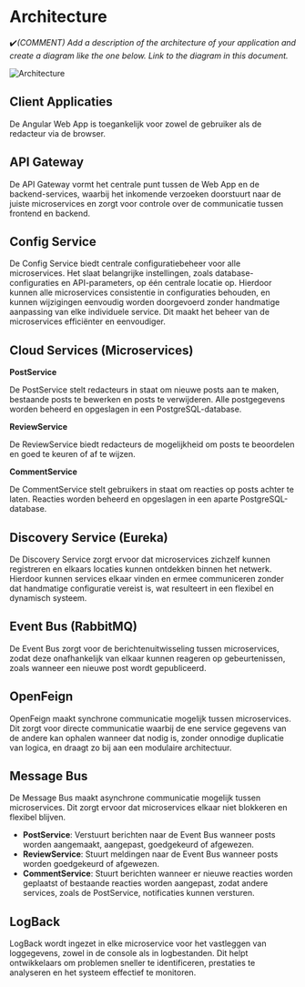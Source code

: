 # Architecture

:heavy_check_mark:_(COMMENT) Add a description of the architecture of your application and create a diagram like the one below. Link to the diagram in this document._

![Architecture](https://github.com/user-attachments/assets/276ef74b-e079-4776-b9d4-1c59924242f9)

## Client Applicaties

De Angular Web App is toegankelijk voor zowel de gebruiker als de redacteur via de browser.

## API Gateway

De API Gateway vormt het centrale punt tussen de Web App en de backend-services, waarbij het inkomende verzoeken doorstuurt naar de juiste microservices en zorgt voor controle over de communicatie tussen frontend en backend.

## Config Service

De Config Service biedt centrale configuratiebeheer voor alle microservices. Het slaat belangrijke instellingen, zoals database-configuraties en API-parameters, op één centrale locatie op. Hierdoor kunnen alle microservices consistentie in configuraties behouden, en kunnen wijzigingen eenvoudig worden doorgevoerd zonder handmatige aanpassing van elke individuele service. Dit maakt het beheer van de microservices efficiënter en eenvoudiger.

## Cloud Services (Microservices)

**PostService**

De PostService stelt redacteurs in staat om nieuwe posts aan te maken, bestaande posts te bewerken en posts te verwijderen. Alle postgegevens worden beheerd en opgeslagen in een PostgreSQL-database.

**ReviewService**

De ReviewService biedt redacteurs de mogelijkheid om posts te beoordelen en goed te keuren of af te wijzen.

**CommentService**

De CommentService stelt gebruikers in staat om reacties op posts achter te laten. Reacties worden beheerd en opgeslagen in een aparte PostgreSQL-database.

## Discovery Service (Eureka)

De Discovery Service zorgt ervoor dat microservices zichzelf kunnen registreren en elkaars locaties kunnen ontdekken binnen het netwerk. Hierdoor kunnen services elkaar vinden en ermee communiceren zonder dat handmatige configuratie vereist is, wat resulteert in een flexibel en dynamisch systeem.

## Event Bus (RabbitMQ)

De Event Bus zorgt voor de berichtenuitwisseling tussen microservices, zodat deze onafhankelijk van elkaar kunnen reageren op gebeurtenissen, zoals wanneer een nieuwe post wordt gepubliceerd.

## OpenFeign

OpenFeign maakt synchrone communicatie mogelijk tussen microservices. Dit zorgt voor directe communicatie waarbij de ene service gegevens van de andere kan ophalen wanneer dat nodig is, zonder onnodige duplicatie van logica, en draagt zo bij aan een modulaire architectuur.

## Message Bus

De Message Bus maakt asynchrone communicatie mogelijk tussen microservices. Dit zorgt ervoor dat microservices elkaar niet blokkeren en flexibel blijven.

- **PostService**: Verstuurt berichten naar de Event Bus wanneer posts worden aangemaakt, aangepast, goedgekeurd of afgewezen.
- **ReviewService**: Stuurt meldingen naar de Event Bus wanneer posts worden goedgekeurd of afgewezen.
- **CommentService**: Stuurt berichten wanneer er nieuwe reacties worden geplaatst of bestaande reacties worden aangepast, zodat andere services, zoals de PostService, notificaties kunnen versturen.

## LogBack

LogBack wordt ingezet in elke microservice voor het vastleggen van loggegevens, zowel in de console als in logbestanden. Dit helpt ontwikkelaars om problemen sneller te identificeren, prestaties te analyseren en het systeem effectief te monitoren.








